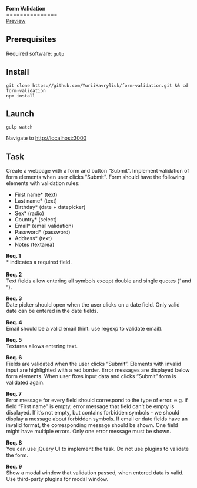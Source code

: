 <b>Form Validation</b><br>
===============<br>
<a href="https://yuriihavryliuk.github.io/form-validation/docs/">Preview<a/><br>

Prerequisites
-------------
Required software: `gulp`

Install
-----------------
```
git clone https://github.com/YuriiHavryliuk/form-validation.git && cd form-validation
npm install
```

Launch
-------
```
gulp watch
```
Navigate to [http://localhost:3000](http://localhost:3000)

<h2>Task</h2>
  Create a webpage with a form and button “Submit”. Implement validation of form elements when user clicks “Submit”. Form should have the following elements with validation rules:
<ul>
<li>First name* (text)</li>
<li>Last name* (text)</li>
<li>Birthday* (date + datepicker)</li>
<li>Sex* (radio)</li>
<li>Country* (select)</li>
<li>Email* (email validation)</li>
<li>Password* (password)</li>
<li>Address* (text)</li>
<li>Notes (textarea)</li></ul>
  <b>Req. 1</b><br>
* indicates a required field.<br>
<br>
<b>Req. 2</b><br>
Text fields allow entering all symbols except double and single quotes (‘ and “).<br>

<b>Req. 3</b><br>
Date picker should open when the user clicks on a date field. Only valid date can be entered in the date fields.<br>

<b>Req. 4</b><br>
Email should be a valid email (hint: use regexp to validate email).<br>

<b>Req. 5</b><br>
Textarea allows entering text.<br>

<b>Req. 6</b><br>
Fields are validated when the user clicks “Submit”. Elements with invalid input are highlighted with a red border. Error messages are displayed below form elements. When user fixes input data and clicks “Submit” form is validated again.<br>

<b>Req. 7</b><br>
Error message for every field should correspond to the type of error. e.g. if field “First name” is empty, error message that field can’t be empty is displayed. If it’s not empty, but contains forbidden symbols - we should display a message about forbidden symbols. If email or date fields have an invalid format, the corresponding message should be shown. One field might have multiple errors. Only one error message must be shown.<br>

<b>Req. 8</b><br>
You can use jQuery UI to implement the task. Do not use plugins to validate the form.<br>

<b>Req. 9</b><br>
Show a modal window that validation passed, when entered data is valid. Use third-party plugins for modal window.<br>
